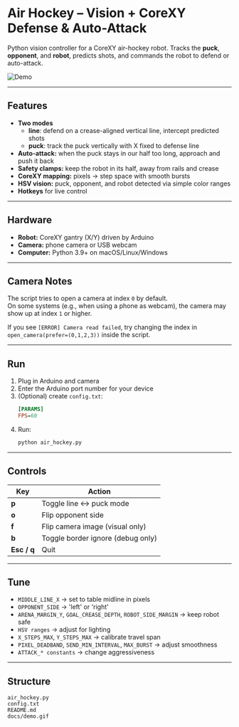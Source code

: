 # Air Hockey – Vision + CoreXY Defense & Auto-Attack

Python vision controller for a CoreXY air-hockey robot. Tracks the **puck**, **opponent**, and **robot**, predicts shots, and commands the robot to defend or auto-attack.

![Demo](docs/demo.gif)

---

## Features

- **Two modes**
  - **line**: defend on a crease-aligned vertical line, intercept predicted shots
  - **puck**: track the puck vertically with X fixed to defense line
- **Auto-attack:** when the puck stays in our half too long, approach and push it back
- **Safety clamps:** keep the robot in its half, away from rails and crease
- **CoreXY mapping:** pixels → step space with smooth bursts
- **HSV vision:** puck, opponent, and robot detected via simple color ranges
- **Hotkeys** for live control

---

## Hardware

- **Robot:** CoreXY gantry (X/Y) driven by Arduino
- **Camera:** phone camera or USB webcam
- **Computer:** Python 3.9+ on macOS/Linux/Windows

---

## Camera Notes

The script tries to open a camera at index `0` by default.  
On some systems (e.g., when using a phone as webcam), the camera may show up at index `1` or higher.  

If you see `[ERROR] Camera read failed`, try changing the index in `open_camera(prefer=(0,1,2,3))` inside the script.

---

## Run

1. Plug in Arduino and camera
2. Enter the Arduino port number for your device 
3. (Optional) create `config.txt`:
   ```ini
   [PARAMS]
   FPS=60
   ```
4. Run:
   ```bash
   python air_hockey.py
   ```

---

## Controls

| Key | Action |
| --- | --- |
| **p** | Toggle line ↔ puck mode |
| **o** | Flip opponent side |
| **f** | Flip camera image (visual only) |
| **b** | Toggle border ignore (debug only) |
| **Esc / q** | Quit |

---

## Tune

- `MIDDLE_LINE_X` → set to table midline in pixels
- `OPPONENT_SIDE` → 'left' or 'right'
- `ARENA_MARGIN_Y`, `GOAL_CREASE_DEPTH`, `ROBOT_SIDE_MARGIN` → keep robot safe
- `HSV ranges` → adjust for lighting
- `X_STEPS_MAX`, `Y_STEPS_MAX` → calibrate travel span
- `PIXEL_DEADBAND`, `SEND_MIN_INTERVAL`, `MAX_BURST` → adjust smoothness
- `ATTACK_* constants` → change aggressiveness

---

## Structure

```
air_hockey.py
config.txt
README.md
docs/demo.gif
```
